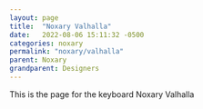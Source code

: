 ```yaml
---
layout: page
title:  "Noxary Valhalla"
date:   2022-08-06 15:11:32 -0500
categories: noxary
permalink: "noxary/valhalla"
parent: Noxary
grandparent: Designers
---
```

This is the page for the keyboard Noxary Valhalla
